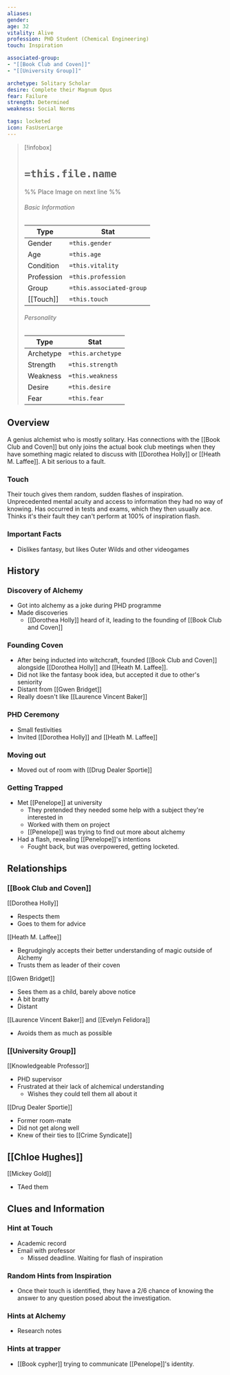 ```yaml
---
aliases: 
gender: 
age: 32
vitality: Alive
profession: PHD Student (Chemical Engineering)
touch: Inspiration

associated-group: 
- "[[Book Club and Coven]]"
- "[[University Group]]"

archetype: Solitary Scholar
desire: Complete their Magnum Opus
fear: Failure
strength: Determined
weakness: Social Norms

tags: locketed
icon: FasUserLarge
---
```


> [!infobox]
> # `=this.file.name`
> %% Place Image on next line %%
> ###### Basic Information
> Type |  Stat |
> ---|---|
> Gender | `=this.gender` |
> Age | `=this.age` |
> Condition | `=this.vitality` |
> Profession | `=this.profession` |
> Group | `=this.associated-group` |
> [[Touch]] | `=this.touch` |
> ###### Personality
> Type |  Stat |
> ---|---|
> Archetype | `=this.archetype` |
> Strength | `=this.strength` |
> Weakness | `=this.weakness` |
> Desire | `=this.desire` |
> Fear | `=this.fear` |
## Overview
A genius alchemist who is mostly solitary. Has connections with the [[Book Club and Coven]] but only joins the actual book club meetings when they have something magic related to discuss with [[Dorothea Holly]] or [[Heath M. Laffee]]. A bit serious to a fault. 

### Touch
Their touch gives them random, sudden flashes of inspiration. Unprecedented mental acuity and access to information they had no way of knowing. Has occurred in tests and exams, which they then usually ace. Thinks it's their fault they can't perform at 100% of inspiration flash. 

### Important Facts
- Dislikes fantasy, but likes Outer Wilds and other videogames

## History
### Discovery of Alchemy
- Got into alchemy as a joke during PHD programme
- Made discoveries
	- [[Dorothea Holly]] heard of it, leading to the founding of [[Book Club and Coven]]

### Founding Coven
- After being inducted into witchcraft, founded [[Book Club and Coven]] alongside [[Dorothea Holly]] and [[Heath M. Laffee]]. 
- Did not like the fantasy book idea, but accepted it due to other's seniority
- Distant from [[Gwen Bridget]]
- Really doesn't like [[Laurence Vincent Baker]]

### PHD Ceremony
- Small festivities
- Invited [[Dorothea Holly]] and [[Heath M. Laffee]]

### Moving out
- Moved out of room with [[Drug Dealer Sportie]]

### Getting Trapped
- Met [[Penelope]] at university
	- They pretended they needed some help with a subject they're interested in 
	- Worked with them on project
	- [[Penelope]] was trying to find out more about alchemy
- Had a flash, revealing [[Penelope]]'s intentions
	- Fought back, but was overpowered, getting locketed. 

## Relationships
### [[Book Club and Coven]]
[[Dorothea Holly]]
- Respects them
- Goes to them for advice

[[Heath M. Laffee]]
- Begrudgingly accepts their better understanding of magic outside of Alchemy
- Trusts them as leader of their coven

[[Gwen Bridget]]
- Sees them as a child, barely above notice
- A bit bratty
- Distant

[[Laurence Vincent Baker]] and [[Evelyn Felidora]]
- Avoids them as much as possible

### [[University Group]]
[[Knowledgeable Professor]]
- PHD supervisor 
- Frustrated at their lack of alchemical understanding
	- Wishes they could tell them all about it

[[Drug Dealer Sportie]]
- Former room-mate 
- Did not get along well
- Knew of their ties to [[Crime Syndicate]]

[[Chloe Hughes]]
- 

[[Mickey Gold]]
- TAed them

## Clues and Information
### Hint at Touch
- Academic record 
- Email with professor 
	- Missed deadline. Waiting for flash of inspiration

### Random Hints from Inspiration
- Once their touch is identified, they have a 2/6 chance of knowing the answer to any question posed about the investigation. 

### Hints at Alchemy
- Research notes

### Hints at trapper
- [[Book cypher]] trying to communicate [[Penelope]]'s identity. 